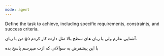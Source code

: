 ```yaml
---
mode: agent
---
```

Define the task to achieve, including specific requirements, constraints, and success criteria.


من با زبان go آشنایی ندارم ولی با زبان های سطح بالا مثل دارت کار کردم.

با این پیشفرض به سوالاتی که ازت میپرسم پاسخ بده